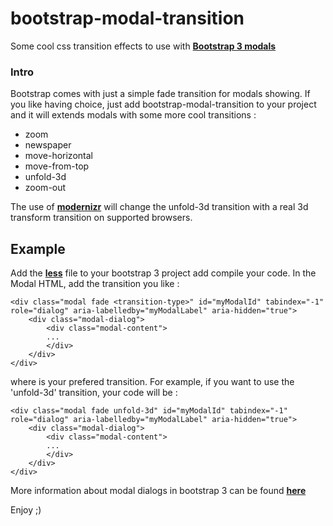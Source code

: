 bootstrap-modal-transition
==========================

Some cool css transition effects to use with **[Bootstrap 3 modals](http://getbootstrap.com/javascript/#modals)**

### Intro

Bootstrap comes with just a simple fade transition for modals showing.
If you like having choice, just add bootstrap-modal-transition to your project and it will extends modals with some more cool transitions :

 * zoom
 * newspaper
 * move-horizontal
 * move-from-top
 * unfold-3d
 * zoom-out

The use of **[modernizr](http://modernizr.com)** will change the unfold-3d transition with a real 3d transform transition on supported browsers.

## Example

Add the **[less](http://lesscss.org)** file to your bootstrap 3 project add compile your code. In the Modal HTML, add the transition you like :

    <div class="modal fade <transition-type>" id="myModalId" tabindex="-1" role="dialog" aria-labelledby="myModalLabel" aria-hidden="true">
        <div class="modal-dialog">
            <div class="modal-content">
            ...
            </div>
        </div>
    </div>

where <transition-type> is your prefered transition. For example, if you want to use the 'unfold-3d' transition, your code will be :

    <div class="modal fade unfold-3d" id="myModalId" tabindex="-1" role="dialog" aria-labelledby="myModalLabel" aria-hidden="true">
        <div class="modal-dialog">
            <div class="modal-content">
            ...
            </div>
        </div>
    </div>

More information about modal dialogs in bootstrap 3 can be found **[here](http://getbootstrap.com/javascript/#modals)**

Enjoy ;)